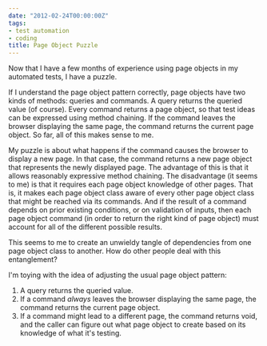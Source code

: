 ```yaml
---
date: "2012-02-24T00:00:00Z"
tags:
- test automation
- coding
title: Page Object Puzzle
---
```


Now that I have a few months of experience
using page objects in my automated tests,
I have a puzzle.

If I understand the page object pattern correctly,
page objects have two kinds of methods:
queries and commands.
A query returns the queried value (of course).
Every command returns a page object,
so that test ideas can be expressed using method chaining.
If the command leaves the browser displaying the same page,
the command returns the current page object.
So far,
all of this makes sense to me.

My puzzle is about what happens
if the command causes the browser to display a new page.
In that case,
the command returns a new page object
that represents the newly displayed page.
The advantage of this
is that it allows reasonably expressive method chaining.
The disadvantage
(it seems to me)
is that it requires each page object knowledge of other pages.
That is,
it makes each page object class
aware of every other page object class
that might be reached via its commands.
And if the result of a command depends on prior existing conditions,
or on validation of inputs,
then each page object command
(in order to return the right kind of page object)
must account for all of the different possible results.

This seems to me
to create an unwieldy tangle of dependencies
from one page object class to another.
How do other people deal with this entanglement?

I'm toying with the idea of adjusting the usual page object pattern:

 1. A query returns the queried value.
 2. If a command _always_ leaves the browser displaying the same page,
    the command returns the current page object.
 3. If a command might lead to a different page,
    the command returns void,
    and the caller can figure out what page object to create
    based on its knowledge of what it's testing.

